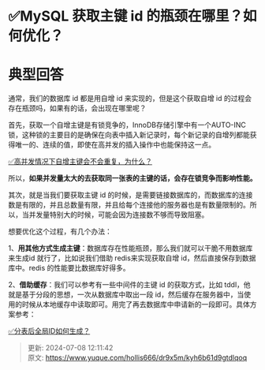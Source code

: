 # ✅MySQL 获取主键 id 的瓶颈在哪里？如何优化？

# 典型回答


通常，我们的数据库 id 都是用自增 id 来实现的，但是这个获取自增 id 的过程会存在瓶颈吗，如果有的话，会出现在哪里呢？



首先，获取一个自增主键是有锁竞争的，InnoDB存储引擎中有一个AUTO-INC锁，这种锁的主要目的是确保在向表中插入新记录时，每个新记录的自增列都能获得唯一的、连续的值，即使在高并发的插入操作中也能保持这一点。



[✅高并发情况下自增主键会不会重复，为什么？](https://www.yuque.com/hollis666/dr9x5m/oxdeyunw5v65gqen)



所以，**如果并发量太大的去获取同一张表的主键的话，会存在锁竞争而影响性能。**



其次，就是当我们要获取主键 id 的时候，是需要链接数据库的，而数据库的连接数是有限的，并且总数量有限，并且给每个连接他的服务器也是有数量限制的。所以，当并发量特别大的时候，可能会因为连接数不够而导致阻塞。



想要优化这个过程，有几个办法：



1、**用其他方式生成主键**：数据库存在性能瓶颈，那么我们就可以干脆不用数据库来生成id 就行了，比如说我们借助 redis来实现获取自增 id，然后直接保存到数据库中。redis 的性能要比数据库好得多。

2、**借助缓存**：我们可以参考有一些中间件的主键 id 的获取方式，比如 tddl，他就是基于分段的思想，一次从数据库中取出一段 id，然后缓存在服务器中，当使用的时候从本地缓存中读取即可。用完了再去数据库中申请新的一段即可。具体方案参考：



[✅分表后全局ID如何生成？](https://www.yuque.com/hollis666/dr9x5m/glyv4twwk6bfs6dr#LuSuB)



> 更新: 2024-07-08 12:11:42  
> 原文: <https://www.yuque.com/hollis666/dr9x5m/kyh6b61d9gtdlqoq>